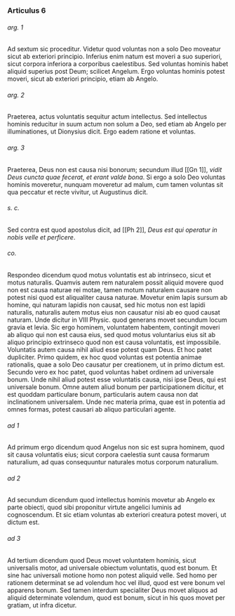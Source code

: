 ### Articulus 6

###### arg. 1
Ad sextum sic proceditur. Videtur quod voluntas non a solo Deo moveatur sicut ab exteriori principio. Inferius enim natum est moveri a suo superiori, sicut corpora inferiora a corporibus caelestibus. Sed voluntas hominis habet aliquid superius post Deum; scilicet Angelum. Ergo voluntas hominis potest moveri, sicut ab exteriori principio, etiam ab Angelo.

###### arg. 2
Praeterea, actus voluntatis sequitur actum intellectus. Sed intellectus hominis reducitur in suum actum non solum a Deo, sed etiam ab Angelo per illuminationes, ut Dionysius dicit. Ergo eadem ratione et voluntas.

###### arg. 3
Praeterea, Deus non est causa nisi bonorum; secundum illud [[Gn 1]], *vidit Deus cuncta quae fecerat, et erant valde bona*. Si ergo a solo Deo voluntas hominis moveretur, nunquam moveretur ad malum, cum tamen voluntas sit qua peccatur et recte vivitur, ut Augustinus dicit.

###### s. c.
Sed contra est quod apostolus dicit, ad [[Ph 2]], *Deus est qui operatur in nobis velle et perficere*.

###### co.
Respondeo dicendum quod motus voluntatis est ab intrinseco, sicut et motus naturalis. Quamvis autem rem naturalem possit aliquid movere quod non est causa naturae rei motae, tamen motum naturalem causare non potest nisi quod est aliqualiter causa naturae. Movetur enim lapis sursum ab homine, qui naturam lapidis non causat, sed hic motus non est lapidi naturalis, naturalis autem motus eius non causatur nisi ab eo quod causat naturam. Unde dicitur in VIII Physic. quod generans movet secundum locum gravia et levia. Sic ergo hominem, voluntatem habentem, contingit moveri ab aliquo qui non est causa eius, sed quod motus voluntarius eius sit ab aliquo principio extrinseco quod non est causa voluntatis, est impossibile. Voluntatis autem causa nihil aliud esse potest quam Deus. Et hoc patet dupliciter. Primo quidem, ex hoc quod voluntas est potentia animae rationalis, quae a solo Deo causatur per creationem, ut in primo dictum est. Secundo vero ex hoc patet, quod voluntas habet ordinem ad universale bonum. Unde nihil aliud potest esse voluntatis causa, nisi ipse Deus, qui est universale bonum. Omne autem aliud bonum per participationem dicitur, et est quoddam particulare bonum, particularis autem causa non dat inclinationem universalem. Unde nec materia prima, quae est in potentia ad omnes formas, potest causari ab aliquo particulari agente.

###### ad 1
Ad primum ergo dicendum quod Angelus non sic est supra hominem, quod sit causa voluntatis eius; sicut corpora caelestia sunt causa formarum naturalium, ad quas consequuntur naturales motus corporum naturalium.

###### ad 2
Ad secundum dicendum quod intellectus hominis movetur ab Angelo ex parte obiecti, quod sibi proponitur virtute angelici luminis ad cognoscendum. Et sic etiam voluntas ab exteriori creatura potest moveri, ut dictum est.

###### ad 3
Ad tertium dicendum quod Deus movet voluntatem hominis, sicut universalis motor, ad universale obiectum voluntatis, quod est bonum. Et sine hac universali motione homo non potest aliquid velle. Sed homo per rationem determinat se ad volendum hoc vel illud, quod est vere bonum vel apparens bonum. Sed tamen interdum specialiter Deus movet aliquos ad aliquid determinate volendum, quod est bonum, sicut in his quos movet per gratiam, ut infra dicetur.

